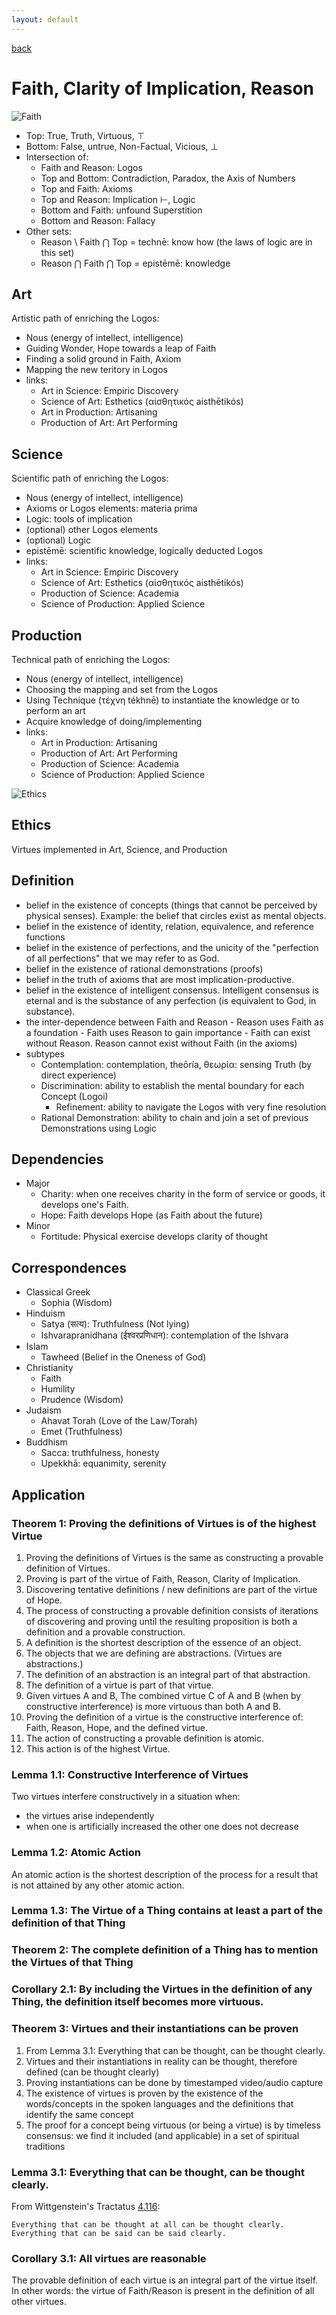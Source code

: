 ```yaml
---
layout: default
---
```

[back](./)

# Faith, Clarity of Implication, Reason

![Faith](images/faith.png)

- Top: True, Truth, Virtuous, ⊤
- Bottom: False, untrue, Non-Factual, Vicious, ⊥
- Intersection of:
    - Faith and Reason: Logos
    - Top and Bottom: Contradiction, Paradox, the Axis of Numbers
    - Top and Faith: Axioms
    - Top and Reason: Implication ⊢, Logic
    - Bottom and Faith: unfound Superstition
    - Bottom and Reason: Fallacy
- Other sets:
    - Reason \ Faith ⋂ Top = technē: know how (the laws of logic are in this set)
    - Reason ⋂ Faith ⋂ Top = epistēmē: knowledge

## Art

Artistic path of enriching the Logos:
- Nous (energy of intellect, intelligence)
- Guiding Wonder, Hope towards a leap of Faith
- Finding a solid ground in Faith, Axiom
- Mapping the new teritory in Logos
- links:
    - Art in Science: Empiric Discovery
    - Science of Art: Esthetics (αἰσθητικός aisthētikós)
    - Art in Production: Artisaning
    - Production of Art: Art Performing

## Science

Scientific path of enriching the Logos:
- Nous (energy of intellect, intelligence)
- Axioms or Logos elements: materia prima
- Logic: tools of implication
- (optional) other Logos elements
- (optional) Logic
- epistēmē: scientific knowledge, logically deducted Logos
- links:
    - Art in Science: Empiric Discovery
    - Science of Art: Esthetics (αἰσθητικός aisthētikós)
    - Production of Science: Academia
    - Science of Production: Applied Science

## Production

Technical path of enriching the Logos:
- Nous (energy of intellect, intelligence)
- Choosing the mapping and set from the Logos
- Using Technique (τέχνη tékhnē) to instantiate the knowledge or to perform an art
- Acquire knowledge of doing/implementing
- links:
    - Art in Production: Artisaning
    - Production of Art: Art Performing
    - Production of Science: Academia
    - Science of Production: Applied Science

![Ethics](images/ethics.png)

## Ethics

Virtues implemented in Art, Science, and Production

## Definition


- belief in the existence of concepts (things that cannot be perceived by physical senses). Example: the belief that circles exist as mental objects.
- belief in the existence of identity, relation, equivalence, and reference functions
- belief in the existence of perfections, and the unicity of the "perfection of all perfections" that we may refer to as God.
- belief in the existence of rational demonstrations (proofs)
- belief in the truth of axioms that are most implication-productive.
- belief in the existence of intelligent consensus. Intelligent consensus is eternal and is the substance of any perfection (is equivalent to God, in substance).
- the inter-dependence between Faith and Reason
        - Reason uses Faith as a foundation
        - Faith uses Reason to gain importance
        - Faith can exist without Reason. Reason cannot exist without Faith (in the axioms)
- subtypes
    - Contemplation: contemplation, theōría, θεωρία: sensing Truth (by direct experience)
    - Discrimination: ability to establish the mental boundary for each Concept (Logoi)
        - Refinement: ability to navigate the Logos with very fine resolution
    - Rational Demonstration: ability to chain and join a set of previous Demonstrations using Logic



## Dependencies

- Major
    - Charity: when one receives charity in the form of service or goods, it develops one's Faith.
    - Hope: Faith develops Hope (as Faith about the future)
- Minor
    - Fortitude: Physical exercise develops clarity of thought


## Correspondences

- Classical Greek
    - Sophia (Wisdom)
- Hinduism
    - Satya (सत्य): Truthfulness (Not lying)
    - Ishvarapranidhana (ईश्वरप्रणिधान): contemplation of the Ishvara
- Islam
    - Tawheed (Belief in the Oneness of God)
- Christianity
    - Faith
    - Humility
    - Prudence (Wisdom)
- Judaism
    - Ahavat Torah (Love of the Law/Torah)
    - Emet (Truthfulness)
- Buddhism
    - Sacca: truthfulness, honesty
    - Upekkhā: equanimity, serenity


## Application

### Theorem 1: Proving the definitions of Virtues is of the highest Virtue

1. Proving the definitions of Virtues is the same as constructing a provable definition of Virtues.
1. Proving is part of the virtue of Faith, Reason, Clarity of Implication.
1. Discovering tentative definitions / new definitions are part of the virtue of Hope.
1. The process of constructing a provable definition consists of iterations of discovering and proving until the resulting proposition is both a definition and a provable construction.
1. A definition is the shortest description of the essence of an object. 
1. The objects that we are defining are abstractions. (Virtues are abstractions.)
1. The definition of an abstraction is an integral part of that abstraction.
1. The definition of a virtue is part of that virtue.
1. Given virtues A and B, The combined virtue C of A and B (when by constructive interference) is more virtuous than both A and B.
1. Proving the definition of a virtue is the constructive interference of: Faith, Reason, Hope, and the defined virtue.
1. The action of constructing a provable definition is atomic.
1. This action is of the highest Virtue.

### Lemma 1.1: Constructive Interference of Virtues

Two virtues interfere constructively in a situation when:
- the virtues arise independently
- when one is artificially increased the other one does not decrease


### Lemma 1.2: Atomic Action

An atomic action is the shortest description of the process for a result that is not attained by any other atomic action.


### Lemma 1.3: The Virtue of a Thing contains at least a part of the definition of that Thing


### Theorem 2: The complete definition of a Thing has to mention the Virtues of that Thing

### Corollary 2.1: By including the Virtues in the definition of any Thing, the definition itself becomes more virtuous.

### Theorem 3: Virtues and their instantiations can be proven

1. From Lemma 3.1: Everything that can be thought, can be thought clearly.
1. Virtues and their instantiations in reality can be thought, therefore defined (can be thought clearly)
1. Proving instantiations can be done by timestamped video/audio capture
1. The existence of virtues is proven by the existence of the words/concepts in the spoken languages and the definitions that identify the same concept
1. The proof for a concept being virtuous (or being a virtue) is by timeless consensus: we find it included (and applicable) in a set of spiritual traditions


### Lemma 3.1: Everything that can be thought, can be thought clearly.

From Wittgenstein's Tractatus [4.116](https://www.wittgensteinproject.org/w/index.php?title=Tractatus_Logico-Philosophicus_(English)#4.116): 
```
Everything that can be thought at all can be thought clearly. Everything that can be said can be said clearly.
```
### Corollary 3.1: All virtues are reasonable

The provable definition of each virtue is an integral part of the virtue itself. In other words: the virtue of Faith/Reason is present in the definition of all other virtues.